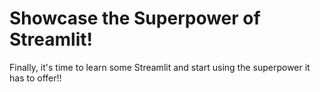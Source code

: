 # Showcase the Superpower of Streamlit!

Finally, it's time to learn some Streamlit and start using the superpower it has to offer!!
